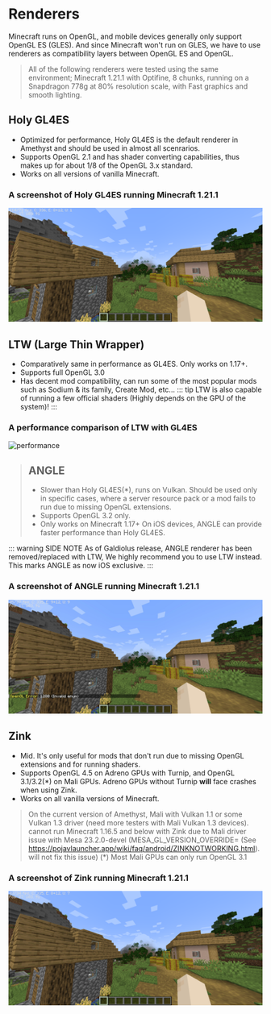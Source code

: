 # Renderers
Minecraft runs on OpenGL, and mobile devices generally only support OpenGL ES (GLES). And since Minecraft won't run on GLES, we have to use renderers as compatibility layers between OpenGL ES and OpenGL.
> All of the following renderers were tested using the same environment; Minecraft 1.21.1 with Optifine, 8 chunks, running on a Snapdragon 778g at 80% resolution scale, with Fast graphics and smooth lighting.

## Holy GL4ES
- Optimized for performance, Holy GL4ES is the default renderer in Amethyst and should be used in almost all scenrarios. 
- Supports OpenGL 2.1 and has shader converting capabilities, thus makes up for about 1/8 of the OpenGL 3.x standard.
- Works on all versions of vanilla Minecraft.
### A screenshot of Holy GL4ES running Minecraft 1.21.1
![holygl4es](https://raw.githubusercontent.com/whal-whales/random-imgs-repo-for-stuff/refs/heads/main/2024-09-22_12.32.23.png)

## LTW (Large Thin Wrapper)
- Comparatively same in performance as GL4ES. Only works on 1.17+.
- Supports full OpenGL 3.0
- Has decent mod compatibility, can run some of the most popular mods such as Sodium & its family, Create Mod, etc...
::: tip
LTW is also capable of running a few official shaders (Highly depends on the GPU of the system)!
:::
### A performance comparison of LTW with GL4ES
![performance](https://github.com/user-attachments/assets/fb42aabd-8e8a-4693-9117-85a4a57767e9)


> ## ANGLE
> - Slower than Holy GL4ES(*), runs on Vulkan. Should be used only in specific cases, where a server resource pack or a mod fails to run due to missing OpenGL extensions.
> - Supports OpenGL 3.2 only.
> - Only works on Minecraft 1.17+
> On iOS devices, ANGLE can provide faster performance than Holy GL4ES.

::: warning SIDE NOTE
As of Galdiolus release, ANGLE renderer has been removed/replaced with LTW, We highly recommend you to use LTW instead. This marks ANGLE as now iOS exclusive.
:::

### A screenshot of ANGLE running Minecraft 1.21.1
![angle](https://raw.githubusercontent.com/whal-whales/random-imgs-repo-for-stuff/refs/heads/main/Screenshot_20240922_124430_PojavLauncher%20(Minecraft%20Java%20Edition%20for%20Android).jpg)

## Zink
- Mid. It's only useful for mods that don't run due to missing OpenGL extensions and for running shaders.
- Supports OpenGL 4.5 on Adreno GPUs with Turnip, and OpenGL 3.1/3.2(*) on Mali GPUs. Adreno GPUs without Turnip
**will** face crashes when using Zink.
- Works on all vanilla versions of Minecraft.

> On the current version of Amethyst, Mali with Vulkan 1.1 or some Vulkan 1.3 driver (need more testers with Mali Vulkan 1.3 devices). cannot run Minecraft 1.16.5 and below with Zink due to Mali driver issue with Mesa 23.2.0-devel (MESA_GL_VERSION_OVERRIDE=<api version> (See https://pojavlauncher.app/wiki/faq/android/ZINKNOTWORKING.html). will not fix this issue)
> (*) Most Mali GPUs can only run OpenGL 3.1

### A screenshot of Zink running Minecraft 1.21.1
![Zink](https://raw.githubusercontent.com/whal-whales/random-imgs-repo-for-stuff/refs/heads/main/2024-09-22_12.38.14.png)
